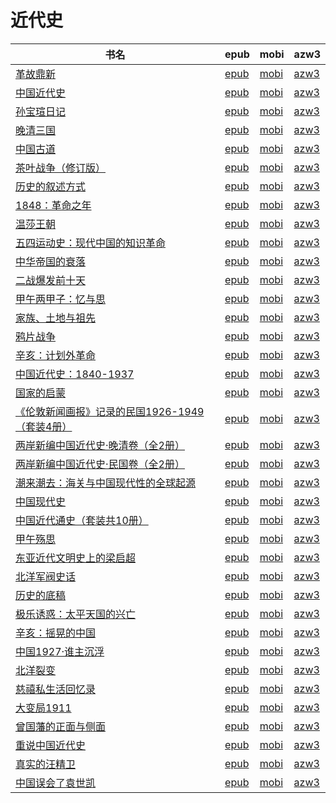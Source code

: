 # 近代史

| 书名 | epub | mobi | azw3 |
| --- | --- | --- | --- |
| [革故鼎新](http://ct.dalanmei.com/f/31084289-572132040-90cb0e) | [epub](http://ct.dalanmei.com/f/31084289-572132040-90cb0e) | [mobi](http://ct.dalanmei.com/f/31084289-571660079-1787a6) | [azw3](http://ct.dalanmei.com/f/31084289-572083118-98d638) |
| [中国近代史](None) | [epub](None) | [mobi](None) | [azw3](None) |
| [孙宝瑄日记](http://ct.dalanmei.com/f/31084289-572114567-0b3d16) | [epub](http://ct.dalanmei.com/f/31084289-572114567-0b3d16) | [mobi](http://ct.dalanmei.com/f/31084289-571712687-e012c6) | [azw3](http://ct.dalanmei.com/f/31084289-572131877-a99160) |
| [晚清三国](http://ct.dalanmei.com/f/31084289-572115008-31a863) | [epub](http://ct.dalanmei.com/f/31084289-572115008-31a863) | [mobi](http://ct.dalanmei.com/f/31084289-571710133-481862) | [azw3](http://ct.dalanmei.com/f/31084289-572135640-03aa4c) |
| [中国古道](http://ct.dalanmei.com/f/31084289-572116142-317b24) | [epub](http://ct.dalanmei.com/f/31084289-572116142-317b24) | [mobi](http://ct.dalanmei.com/f/31084289-571676975-27bfa0) | [azw3](http://ct.dalanmei.com/f/31084289-572157976-b267df) |
| [茶叶战争（修订版）](http://ct.dalanmei.com/f/31084289-571804909-42d264) | [epub](http://ct.dalanmei.com/f/31084289-571804909-42d264) | [mobi](http://ct.dalanmei.com/f/31084289-571536361-4ea217) | [azw3](http://ct.dalanmei.com/f/31084289-572195555-3106ec) |
| [历史的叙述方式](http://ct.dalanmei.com/f/31084289-571808381-f44050) | [epub](http://ct.dalanmei.com/f/31084289-571808381-f44050) | [mobi](http://ct.dalanmei.com/f/31084289-571540665-852477) | [azw3](http://ct.dalanmei.com/f/31084289-572196222-4365c9) |
| [1848：革命之年](http://ct.dalanmei.com/f/31084289-571812978-8566fb) | [epub](http://ct.dalanmei.com/f/31084289-571812978-8566fb) | [mobi](http://ct.dalanmei.com/f/31084289-571543012-1502b1) | [azw3](http://ct.dalanmei.com/f/31084289-572196484-c7741b) |
| [温莎王朝](http://ct.dalanmei.com/f/31084289-571814079-fc18da) | [epub](http://ct.dalanmei.com/f/31084289-571814079-fc18da) | [mobi](http://ct.dalanmei.com/f/31084289-571543487-e8d81d) | [azw3](http://ct.dalanmei.com/f/31084289-572196569-b64bae) |
| [五四运动史：现代中国的知识革命](http://ct.dalanmei.com/f/31084289-571827237-d2abb8) | [epub](http://ct.dalanmei.com/f/31084289-571827237-d2abb8) | [mobi](http://ct.dalanmei.com/f/31084289-571549243-eee2d0) | [azw3](http://ct.dalanmei.com/f/31084289-572199980-5e8b6f) |
| [中华帝国的衰落](http://ct.dalanmei.com/f/31084289-571987563-7d60ba) | [epub](http://ct.dalanmei.com/f/31084289-571987563-7d60ba) | [mobi](http://ct.dalanmei.com/f/31084289-571561320-32ad94) | [azw3](http://ct.dalanmei.com/f/31084289-572212238-7fd99e) |
| [二战爆发前十天](http://ct.dalanmei.com/f/31084289-571735721-405342) | [epub](http://ct.dalanmei.com/f/31084289-571735721-405342) | [mobi](http://ct.dalanmei.com/f/31084289-571609032-fc57c8) | [azw3](http://ct.dalanmei.com/f/31084289-571913984-0e36af) |
| [甲午两甲子：忆与思](http://ct.dalanmei.com/f/31084289-571736694-2d9902) | [epub](http://ct.dalanmei.com/f/31084289-571736694-2d9902) | [mobi](http://ct.dalanmei.com/f/31084289-571605779-18d7f3) | [azw3](http://ct.dalanmei.com/f/31084289-571915295-f5e5b1) |
| [家族、土地与祖先](http://ct.dalanmei.com/f/31084289-571775277-d7ae8e) | [epub](http://ct.dalanmei.com/f/31084289-571775277-d7ae8e) | [mobi](http://ct.dalanmei.com/f/31084289-571500953-89b2ae) | [azw3](http://ct.dalanmei.com/f/31084289-571920183-5638d4) |
| [鸦片战争](http://ct.dalanmei.com/f/31084289-572120995-7433d2) | [epub](http://ct.dalanmei.com/f/31084289-572120995-7433d2) | [mobi](http://ct.dalanmei.com/f/31084289-571596314-bd1f13) | [azw3](http://ct.dalanmei.com/f/31084289-571977711-b74688) |
| [辛亥：计划外革命](http://ct.dalanmei.com/f/31084289-571863095-c64b30) | [epub](http://ct.dalanmei.com/f/31084289-571863095-c64b30) | [mobi](http://ct.dalanmei.com/f/31084289-571551180-68af2d) | [azw3](http://ct.dalanmei.com/f/31084289-572068016-6466d7) |
| [中国近代史：1840-1937](None) | [epub](None) | [mobi](None) | [azw3](None) |
| [国家的启蒙](http://ct.dalanmei.com/f/31084289-571906451-61cc45) | [epub](http://ct.dalanmei.com/f/31084289-571906451-61cc45) | [mobi](http://ct.dalanmei.com/f/31084289-571555478-dfe483) | [azw3](http://ct.dalanmei.com/f/31084289-572071780-588f69) |
| [《伦敦新闻画报》记录的民国1926-1949（套装4册）](http://ct.dalanmei.com/f/31084289-571914531-47a7d3) | [epub](http://ct.dalanmei.com/f/31084289-571914531-47a7d3) | [mobi](http://ct.dalanmei.com/f/31084289-571557178-2c3f8d) | [azw3](http://ct.dalanmei.com/f/31084289-572074135-a078ff) |
| [两岸新编中国近代史·晚清卷（全2册）](None) | [epub](None) | [mobi](None) | [azw3](None) |
| [两岸新编中国近代史·民国卷（全2册）](None) | [epub](None) | [mobi](None) | [azw3](None) |
| [潮来潮去：海关与中国现代性的全球起源](None) | [epub](None) | [mobi](None) | [azw3](None) |
| [中国现代史](http://ct.dalanmei.com/f/31084289-571782353-8d156d) | [epub](http://ct.dalanmei.com/f/31084289-571782353-8d156d) | [mobi](http://ct.dalanmei.com/f/31084289-571423641-af04a3) | [azw3](http://ct.dalanmei.com/f/31084289-571883495-d75d7c) |
| [中国近代通史（套装共10册）](http://ct.dalanmei.com/f/31084289-571783550-541e19) | [epub](http://ct.dalanmei.com/f/31084289-571783550-541e19) | [mobi](http://ct.dalanmei.com/f/31084289-571431670-4638ab) | [azw3](http://ct.dalanmei.com/f/31084289-571884586-507d99) |
| [甲午殇思](None) | [epub](None) | [mobi](None) | [azw3](None) |
| [东亚近代文明史上的梁启超](None) | [epub](None) | [mobi](None) | [azw3](None) |
| [北洋军阀史话](None) | [epub](None) | [mobi](None) | [azw3](None) |
| [历史的底稿](http://ct.dalanmei.com/f/31084289-571788973-d20fc3) | [epub](http://ct.dalanmei.com/f/31084289-571788973-d20fc3) | [mobi](http://ct.dalanmei.com/f/31084289-571456581-432e07) | [azw3](http://ct.dalanmei.com/f/31084289-571893616-d4536e) |
| [极乐诱惑：太平天国的兴亡](http://ct.dalanmei.com/f/31084289-571790779-bc96dd) | [epub](http://ct.dalanmei.com/f/31084289-571790779-bc96dd) | [mobi](http://ct.dalanmei.com/f/31084289-571457691-654a9b) | [azw3](http://ct.dalanmei.com/f/31084289-571898305-a3a1c9) |
| [辛亥：摇晃的中国](http://ct.dalanmei.com/f/31084289-571791032-38778b) | [epub](http://ct.dalanmei.com/f/31084289-571791032-38778b) | [mobi](http://ct.dalanmei.com/f/31084289-571457843-9dfdc5) | [azw3](http://ct.dalanmei.com/f/31084289-571899228-b8a157) |
| [中国1927·谁主沉浮](http://ct.dalanmei.com/f/31084289-571791426-3d2623) | [epub](http://ct.dalanmei.com/f/31084289-571791426-3d2623) | [mobi](http://ct.dalanmei.com/f/31084289-571458417-4810f2) | [azw3](http://ct.dalanmei.com/f/31084289-571900281-f6d1ef) |
| [北洋裂变](http://ct.dalanmei.com/f/31084289-571791641-ec8c45) | [epub](http://ct.dalanmei.com/f/31084289-571791641-ec8c45) | [mobi](http://ct.dalanmei.com/f/31084289-571458536-30a9c2) | [azw3](http://ct.dalanmei.com/f/31084289-571900990-b042fc) |
| [慈禧私生活回忆录](http://ct.dalanmei.com/f/31084289-571791666-ef3573) | [epub](http://ct.dalanmei.com/f/31084289-571791666-ef3573) | [mobi](http://ct.dalanmei.com/f/31084289-571458552-6e8872) | [azw3](http://ct.dalanmei.com/f/31084289-571901122-1ee306) |
| [大变局1911](http://ct.dalanmei.com/f/31084289-571791773-357ef0) | [epub](http://ct.dalanmei.com/f/31084289-571791773-357ef0) | [mobi](http://ct.dalanmei.com/f/31084289-571458599-ca6de8) | [azw3](http://ct.dalanmei.com/f/31084289-571901489-b16f20) |
| [曾国藩的正面与侧面](http://ct.dalanmei.com/f/31084289-571791774-0a3ba0) | [epub](http://ct.dalanmei.com/f/31084289-571791774-0a3ba0) | [mobi](http://ct.dalanmei.com/f/31084289-571458605-7a40e0) | [azw3](http://ct.dalanmei.com/f/31084289-571901511-868387) |
| [重说中国近代史](http://ct.dalanmei.com/f/31084289-571791966-e12c5e) | [epub](http://ct.dalanmei.com/f/31084289-571791966-e12c5e) | [mobi](http://ct.dalanmei.com/f/31084289-571458679-58559f) | [azw3](http://ct.dalanmei.com/f/31084289-571902251-ef1a4a) |
| [真实的汪精卫](http://ct.dalanmei.com/f/31084289-571792114-47ac3e) | [epub](http://ct.dalanmei.com/f/31084289-571792114-47ac3e) | [mobi](http://ct.dalanmei.com/f/31084289-571458779-af2ce7) | [azw3](http://ct.dalanmei.com/f/31084289-571902971-89a462) |
| [中国误会了袁世凯](http://ct.dalanmei.com/f/31084289-571792449-0fb80a) | [epub](http://ct.dalanmei.com/f/31084289-571792449-0fb80a) | [mobi](http://ct.dalanmei.com/f/31084289-571459053-59eda7) | [azw3](http://ct.dalanmei.com/f/31084289-571904342-d3050c) |
